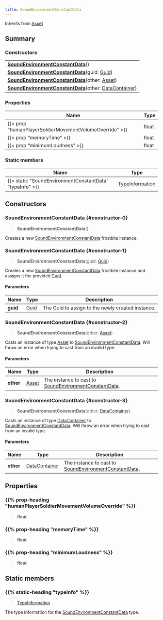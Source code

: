 ```yaml
---
title: SoundEnvironmentConstantData
---
```


Inherits from 
[Asset](/vext/ref/fb/asset)

## Summary
### Constructors
| |
| ----------- |
| **[SoundEnvironmentConstantData](#constructor-0)**() |
| **[SoundEnvironmentConstantData](#constructor-1)**(guid: [Guid](/vext/ref/shared/class/guid)) |
| **[SoundEnvironmentConstantData](#constructor-2)**(other: [Asset](/vext/ref/fb/asset)) |
| **[SoundEnvironmentConstantData](#constructor-3)**(other: [DataContainer](/vext/ref/shared/class/datacontainer)) |

### Properties
| Name | Type |
| ---- | ---- |
| {{< prop "humanPlayerSoldierMovementVolumeOverride" >}} | float |
| {{< prop "memoryTime" >}} | float |
| {{< prop "minimumLoudness" >}} | float |

### Static members
| Name | Type |
| ---- | ---- |
| {{< static "SoundEnvironmentConstantData" "typeInfo" >}} | [TypeInformation](/vext/ref/shared/class/typeinformation) |

## Constructors
### SoundEnvironmentConstantData {#constructor-0}
> **SoundEnvironmentConstantData**()

Creates a new [SoundEnvironmentConstantData](/vext/ref/fb/soundenvironmentconstantdata) frostbite instance.

### SoundEnvironmentConstantData {#constructor-1}
> **SoundEnvironmentConstantData**(guid: [Guid](/vext/ref/shared/class/guid))

Creates a new [SoundEnvironmentConstantData](/vext/ref/fb/soundenvironmentconstantdata) frostbite instance and assigns it the provided [Guid](/vext/ref/shared/class/guid).

#### Parameters
| Name | Type | Description |
| ---- | ---- | ----------- |
| **guid** | [Guid](/vext/ref/shared/class/guid) | The [Guid](/vext/ref/shared/class/guid) to assign to the newly created instance. |

### SoundEnvironmentConstantData {#constructor-2}
> **SoundEnvironmentConstantData**(other: [Asset](/vext/ref/fb/asset))

Casts an instance of type [Asset](/vext/ref/fb/asset) to [SoundEnvironmentConstantData](/vext/ref/fb/soundenvironmentconstantdata). Will throw an error when trying to cast from an invalid type.

#### Parameters
| Name | Type | Description |
| ---- | ---- | ----------- |
| **other** | [Asset](/vext/ref/fb/asset) | The instance to cast to [SoundEnvironmentConstantData](/vext/ref/fb/soundenvironmentconstantdata). |

### SoundEnvironmentConstantData {#constructor-3}
> **SoundEnvironmentConstantData**(other: [DataContainer](/vext/ref/shared/class/datacontainer))

Casts an instance of type [DataContainer](/vext/ref/shared/class/datacontainer) to [SoundEnvironmentConstantData](/vext/ref/fb/soundenvironmentconstantdata). Will throw an error when trying to cast from an invalid type.

#### Parameters
| Name | Type | Description |
| ---- | ---- | ----------- |
| **other** | [DataContainer](/vext/ref/shared/class/datacontainer) | The instance to cast to [SoundEnvironmentConstantData](/vext/ref/fb/soundenvironmentconstantdata). |

## Properties
### {{% prop-heading "humanPlayerSoldierMovementVolumeOverride" %}}
> **float**

### {{% prop-heading "memoryTime" %}}
> **float**

### {{% prop-heading "minimumLoudness" %}}
> **float**

## Static members
### {{% static-heading "typeInfo" %}}
> [TypeInformation](/vext/ref/shared/class/typeinformation)

The type information for the [SoundEnvironmentConstantData](/vext/ref/fb/soundenvironmentconstantdata) type.


